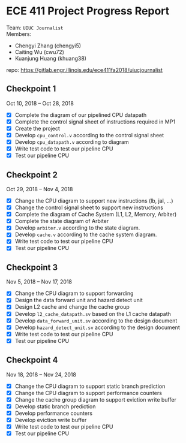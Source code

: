 # ECE 411 Project Progress Report

Team: `UIUC Journalist`  
Members: 
- Chengyi Zhang (chengyi5)
- Caiting Wu (cwu72)
- Kuanjung Huang (khuang38)

repo: https://gitlab.engr.illinois.edu/ece411fa2018/uiucjournalist

## Checkpoint 1
Oct 10, 2018 – Oct 28, 2018

* [X] Complete the diagram of our pipelined CPU datapath
* [X] Complete the control signal sheet of instructions required in MP1
* [X] Create the project
* [X] Develop `cpu_control.v` according to the control signal sheet
* [X] Develop `cpu_datapath.v`
according to diagram
* [X] Write test code to test our pipeline CPU
* [X] Test our pipeline CPU

## Checkpoint 2
Oct 29, 2018 – Nov 4, 2018

* [X] Change the CPU diagram to support new instructions (lb, jal, ...)
* [X] Change the control signal sheet to support new instructions 
* [X] Complete the diagram of Cache System (L1, L2, Memory, Arbiter)
* [X] Complete the state diagram of Arbiter
* [X] Develop `arbiter.v` according to the state diagram.
* [X] Develop `cache.v` according to the cache system diagram.
* [X] Write test code to test our pipeline CPU
* [X] Test our pipeline CPU

## Checkpoint 3
Nov 5, 2018 – Nov 17, 2018

* [X] Change the CPU diagram to support forwarding
* [X] Design the data forward unit and hazard detect unit
* [X] Design L2 cache and change the cache group
* [X] Develop `l2_cache_datapath.sv` based on the L1 cache datapath
* [X] Develop `data_forward_unit.sv` according to the design document
* [X] Develop `hazard_detect_unit.sv` according to the design document
* [X] Write test code to test our pipeline CPU
* [X] Test our pipeline CPU

## Checkpoint 4
Nov 18, 2018 – Nov 24, 2018

* [X] Change the CPU diagram to support static branch prediction
* [X] Change the CPU diagram to support performance counters
* [X] Change the cache group diagram to support eviction write buffer
* [X] Develop static branch prediction
* [X] Develop performance counters
* [X] Develop eviction write buffer
* [X] Write test code to test our pipeline CPU
* [X] Test our pipeline CPU
